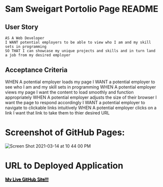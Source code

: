 # Sam Sweigart Portolio Page README

## User Story

```
AS A Web Developer
I WANT potential employers to be able to view who I am and my skill sets in programming
SO THAT I can showcase my unique projects and skills and in turn land a job from my desired employer
```

## Acceptance Criteria
WHEN A potential employer loads my page
I WANT a potential employer to see who I am and my skill sets in programming
WHEN A potential employer views my page I want the content to load smoothly and function appropriately
WHEN A potential employer adjusts the size of their browser I want the page to respond accordingly
I WANT a potential employer to navigate to clickable links intuitively
WHEN A potential employer clicks on a link I want that link to take them to thier desired URL

# Screenshot of GitHub Pages:
![Screen Shot 2021-03-14 at 10 44 00 PM](https://user-images.githubusercontent.com/56444674/111100066-49955000-851d-11eb-8c14-bd6cf6189457.png)

# URL to Deployed Application
<a href='https://samsweig.github.io/Personal-Portfolio-Page/#' style='text-shadow: 1px 1px 0px #000'>My Live GitHub Site!!! </a>